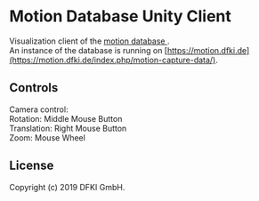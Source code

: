 
# Motion Database Unity Client


Visualization client of the [motion database ](https://github.com/eherr/motion_database_server).  
An instance of the database is running on [https://motion.dfki.de](https://motion.dfki.de/index.php/motion-capture-data/).


## Controls

Camera control:  
Rotation: Middle Mouse Button  
Translation: Right Mouse Button  
Zoom: Mouse Wheel  



## License
Copyright (c) 2019 DFKI GmbH. 


